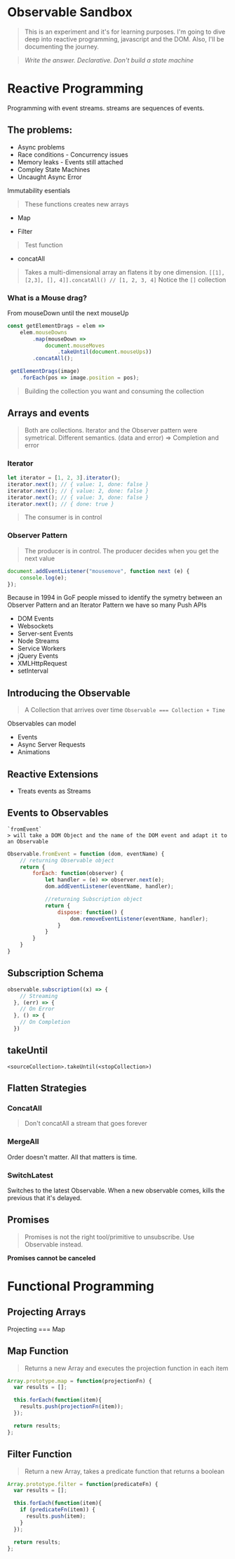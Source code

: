 # Observable Sandbox
> This is an experiment and it's for learning purposes.
I'm going to dive deep into reactive programming, javascript and the DOM. Also, I'll be documenting the journey.

> _Write the answer. Declarative. Don't build a state machine_

# Reactive Programming
Programming with event streams. streams are sequences of events.

## The problems:
- Async problems
- Race conditions - Concurrency issues
- Memory leaks - Events still attached
- Compley State Machines
- Uncaught Async Error

Immutability esentials
> These functions creates new arrays

- Map
>

- Filter
> Test function

- concatAll
> Takes a multi-dimensional array an flatens it by one dimension. `[[1], [2,3], [], 4]].concatAll() // [1, 2, 3, 4]` Notice the `[]` collection

### What is a Mouse drag?
From mouseDown until the next mouseUp
``` javascript
const getElementDrags = elem =>
    elem.mouseDowns
        .map(mouseDown =>
            document.mouseMoves
                .takeUntil(document.mouseUps))
        .concatAll();

 getElementDrags(image)
    .forEach(pos => image.position = pos);
```

> Building the collection you want
and consuming the collection

## Arrays and events
> Both are collections. Iterator and the Observer pattern were symetrical.
Different semantics. (data and error) => Completion and error

###  Iterator
``` javascript
let iterator = [1, 2, 3].iterator();
iterator.next(); // { value: 1, done: false }
iterator.next(); // { value: 2, done: false }
iterator.next(); // { value: 3, done: false }
iterator.next(); // { done: true }
```
> The consumer is in control

### Observer Pattern
> The producer is in control. The producer decides when you get the next value
``` javascript
document.addEventListener("mousemove", function next (e) {
    console.log(e);
});
```

Because in 1994 in GoF people missed to identify the symetry between an Observer Pattern and an Iterator Pattern we have so many Push APIs
- DOM Events
- Websockets
- Server-sent Events
- Node Streams
- Service Workers
- jQuery Events
- XMLHttpRequest
- setInterval

## Introducing the Observable
> A Collection that arrives over time
`Observable === Collection + Time`

Observables can model
- Events
- Async Server Requests
- Animations

## Reactive Extensions
- Treats events as Streams

## Events to Observables
    `fromEvent`
    > will take a DOM Object and the name of the DOM event and adapt it to an Observable

``` javascript
Observable.fromEvent = function (dom, eventName) {
    // returning Observable object
    return {
        forEach: function(observer) {
            let handler = (e) => observer.next(e);
            dom.addEventListener(eventName, handler);

            //returning Subscription object
            return {
                dispose: function() {
                    dom.removeEventListener(eventName, handler);
                }
            }
        }
    }
}
```

## Subscription Schema

``` javascript
observable.subscription((x) => {
    // Streaming
  }, (err) => {
    // On Error
  }, () => {
    // On Completion
  })
```

## takeUntil
`<sourceCollection>.takeUntil(<stopCollection>)`


## Flatten Strategies

### ConcatAll

> Don't concatAll a stream that goes forever

### MergeAll
Order doesn't matter. All that matters is time.

### SwitchLatest
Switches to the latest Observable.
When a new observable comes, kills the previous that it's delayed.

## Promises
> Promises is not the right tool/primitive to unsubscribe. Use Observable instead.

**Promises cannot be canceled**

# Functional Programming

## Projecting Arrays
Projecting === Map

## Map Function
> Returns a new Array and executes the projection function in each item

``` javascript
Array.prototype.map = function(projectionFn) {
  var results = [];

  this.forEach(function(item){
    results.push(projectionFn(item));
  });

  return results;
};
```


## Filter Function
> Return a new Array, takes a predicate function that returns a boolean

``` javascript
Array.prototype.filter = function(predicateFn) {
  var results = [];

  this.forEach(function(item){
    if (predicateFn(item)) {
      results.push(item);
    }
  });

  return results;
};
```
